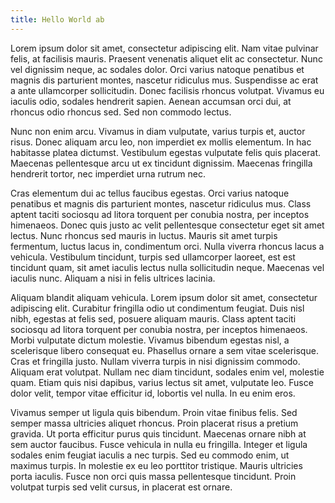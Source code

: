 ```yaml
---
title: Hello World ab
---
```


Lorem ipsum dolor sit amet, consectetur adipiscing elit. Nam vitae pulvinar felis, at facilisis mauris. Praesent venenatis aliquet elit ac consectetur. Nunc vel dignissim neque, ac sodales dolor. Orci varius natoque penatibus et magnis dis parturient montes, nascetur ridiculus mus. Suspendisse ac erat a ante ullamcorper sollicitudin. Donec facilisis rhoncus volutpat. Vivamus eu iaculis odio, sodales hendrerit sapien. Aenean accumsan orci dui, at rhoncus odio rhoncus sed. Sed non commodo lectus.

Nunc non enim arcu. Vivamus in diam vulputate, varius turpis et, auctor risus. Donec aliquam arcu leo, non imperdiet ex mollis elementum. In hac habitasse platea dictumst. Vestibulum egestas vulputate felis quis placerat. Maecenas pellentesque arcu ut ex tincidunt dignissim. Maecenas fringilla hendrerit tortor, nec imperdiet urna rutrum nec.

Cras elementum dui ac tellus faucibus egestas. Orci varius natoque penatibus et magnis dis parturient montes, nascetur ridiculus mus. Class aptent taciti sociosqu ad litora torquent per conubia nostra, per inceptos himenaeos. Donec quis justo ac velit pellentesque consectetur eget sit amet lectus. Nunc rhoncus sed mauris in luctus. Mauris sit amet turpis fermentum, luctus lacus in, condimentum orci. Nulla viverra rhoncus lacus a vehicula. Vestibulum tincidunt, turpis sed ullamcorper laoreet, est est tincidunt quam, sit amet iaculis lectus nulla sollicitudin neque. Maecenas vel iaculis nunc. Aliquam a nisi in felis ultrices lacinia.

Aliquam blandit aliquam vehicula. Lorem ipsum dolor sit amet, consectetur adipiscing elit. Curabitur fringilla odio ut condimentum feugiat. Duis nisl nibh, egestas at felis sed, posuere aliquam mauris. Class aptent taciti sociosqu ad litora torquent per conubia nostra, per inceptos himenaeos. Morbi vulputate dictum molestie. Vivamus bibendum egestas nisl, a scelerisque libero consequat eu. Phasellus ornare a sem vitae scelerisque. Cras et fringilla justo. Nullam viverra turpis in nisi dignissim commodo. Aliquam erat volutpat. Nullam nec diam tincidunt, sodales enim vel, molestie quam. Etiam quis nisi dapibus, varius lectus sit amet, vulputate leo. Fusce dolor velit, tempor vitae efficitur id, lobortis vel nulla. In eu enim eros.

Vivamus semper ut ligula quis bibendum. Proin vitae finibus felis. Sed semper massa ultricies aliquet rhoncus. Proin placerat risus a pretium gravida. Ut porta efficitur purus quis tincidunt. Maecenas ornare nibh at sem auctor faucibus. Fusce vehicula in nulla eu fringilla. Integer et ligula sodales enim feugiat iaculis a nec turpis. Sed eu commodo enim, ut maximus turpis. In molestie ex eu leo porttitor tristique. Mauris ultricies porta iaculis. Fusce non orci quis massa pellentesque tincidunt. Proin volutpat turpis sed velit cursus, in placerat est ornare.
